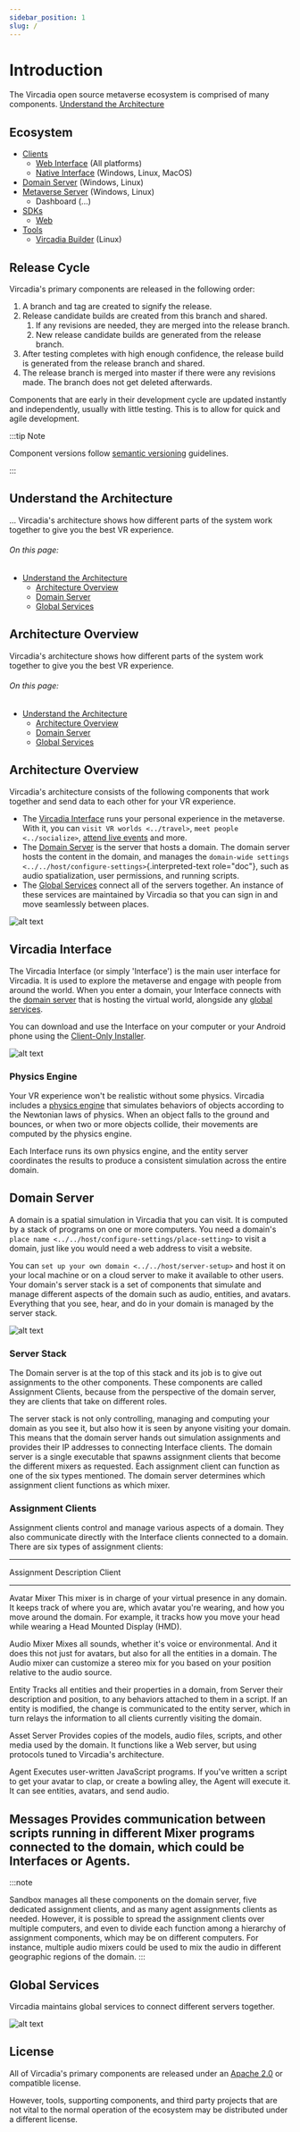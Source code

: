 ```yaml
---
sidebar_position: 1
slug: /
---
```


# Introduction

The Vircadia open source metaverse ecosystem is comprised of many components. [Understand the Architecture](#understand-the-architecture)

## Ecosystem

* [Clients](interfaces/README.md)
  * [Web Interface](interfaces/web/README.md) (All platforms)
  * [Native Interface](interfaces/native/README.md) (Windows, Linux, MacOS)
* [Domain Server](domain-server/README.md) (Windows, Linux)
* [Metaverse Server](metaverse-server/README.md) (Windows, Linux)
  * Dashboard (...)
* [SDKs](sdks/README.md)
  * [Web](sdks/web/README.md)
* [Tools](tools/README.md)
  * [Vircadia Builder](tools/vircadia-builder/README.md) (Linux)

## Release Cycle

Vircadia's primary components are released in the following order:

1. A branch and tag are created to signify the release.
2. Release candidate builds are created from this branch and shared.
    1. If any revisions are needed, they are merged into the release branch.
    2. New release candidate builds are generated from the release branch.
3. After testing completes with high enough confidence, the release build is generated from the release branch and shared.
4. The release branch is merged into master if there were any revisions made. The branch does not get deleted afterwards.

Components that are early in their development cycle are updated instantly and independently, usually with little testing. This is to allow for quick and agile development.

:::tip Note

Component versions follow [semantic versioning](https://semver.org/) guidelines.

:::

## Understand the Architecture

...
Vircadia's architecture shows how different parts of the system work
together to give you the best VR experience.

###### On this page: ######
- [Understand the Architecture](#understand-the-architecture)
  - [Architecture Overview](#architecture-overview)
  - [Domain Server](#domain-server)
  - [Global Services](#global-services)

## Architecture Overview

Vircadia's architecture shows how different parts of the system work
together to give you the best VR experience.

###### On this page: ######
- [Understand the Architecture](#understand-the-architecture)
  - [Architecture Overview](#architecture-overview)
  - [Domain Server](#domain-server)
  - [Global Services](#global-services)

## Architecture Overview

Vircadia's architecture consists of the following components that work
together and send data to each other for your VR experience.

-   The [Vircadia Interface](#vircadia-interface) runs your personal
    experience in the metaverse. With it, you can
    `visit VR worlds <../travel>`,
    `meet people <../socialize>`, [attend
    live events](../socialize.html#attend-live-events) and more.
-   The [Domain Server](#domain-server) is the server that hosts a
    domain. The domain server hosts the content in the domain, and
    manages the
    `domain-wide settings <../../host/configure-settings>`{.interpreted-text
    role="doc"}, such as audio spatialization, user permissions, and
    running scripts.
-   The [Global Services](#global-services) connect all of the servers
    together. An instance of these services are maintained by Vircadia
    so that you can sign in and move seamlessly between places.

![alt text](_images/overview.png)

## Vircadia Interface

The Vircadia Interface (or simply 'Interface') is the main user
interface for Vircadia. It is used to explore the metaverse and engage
with people from around the world. When you enter a domain, your
Interface connects with the [domain server](#domain-server) that is
hosting the virtual world, alongside any [global
services](#global-services).

You can download and use the Interface on your computer or your Android
phone using the [Client-Only
Installer](install.html#client-only-installer).

![alt text](_images/interface.png)

### Physics Engine

Your VR experience won't be realistic without some physics. Vircadia
includes a [physics engine](http://bulletphysics.org) that simulates
behaviors of objects according to the Newtonian laws of physics. When an
object falls to the ground and bounces, or when two or more objects
collide, their movements are computed by the physics engine.

Each Interface runs its own physics engine, and the entity server
coordinates the results to produce a consistent simulation across the
entire domain.

## Domain Server

A domain is a spatial simulation in Vircadia that you can visit. It is
computed by a stack of programs on one or more computers. You need a
domain's
`place name <../../host/configure-settings/place-setting>` to visit a domain, just like you would need a web address to
visit a website.

You can
`set up your own domain <../../host/server-setup>` and host it on your local machine or on a cloud server to
make it available to other users. Your domain\'s server stack is a set
of components that simulate and manage different aspects of the domain
such as audio, entities, and avatars. Everything that you see, hear, and
do in your domain is managed by the server stack.

![alt text](_images/domain-server.png)

### Server Stack

The Domain server is at the top of this stack and its job is to give out
assignments to the other components. These components are called
Assignment Clients, because from the perspective of the domain server,
they are clients that take on different roles.

The server stack is not only controlling, managing and computing your
domain as you see it, but also how it is seen by anyone visiting your
domain. This means that the domain server hands out simulation
assignments and provides their IP addresses to connecting Interface
clients. The domain server is a single executable that spawns assignment
clients that become the different mixers as requested. Each assignment
client can function as one of the six types mentioned. The domain server
determines which assignment client functions as which mixer.

### Assignment Clients

Assignment clients control and manage various aspects of a domain. They
also communicate directly with the Interface clients connected to a
domain. There are six types of assignment clients:

  ------------------------------------------------------------------------
  Assignment   Description
  Client       
  ------------ -----------------------------------------------------------
  Avatar Mixer This mixer is in charge of your virtual presence in any
               domain. It keeps track of where you are, which avatar
               you're wearing, and how you move around the domain. For
               example, it tracks how you move your head while wearing a
               Head Mounted Display (HMD).

  Audio Mixer  Mixes all sounds, whether it's voice or environmental. And
               it does this not just for avatars, but also for all the
               entities in a domain. The Audio mixer can customize a
               stereo mix for you based on your position relative to the
               audio source.

  Entity       Tracks all entities and their properties in a domain, from
  Server       their description and position, to any behaviors attached
               to them in a script. If an entity is modified, the change
               is communicated to the entity server, which in turn relays
               the information to all clients currently visiting the
               domain.

  Asset Server Provides copies of the models, audio files, scripts, and
               other media used by the domain. It functions like a Web
               server, but using protocols tuned to Vircadia's
               architecture.

  Agent        Executes user-written JavaScript programs. If you\'ve
               written a script to get your avatar to clap, or create a
               bowling alley, the Agent will execute it. It can see
               entities, avatars, and send audio.

  Messages     Provides communication between scripts running in different
  Mixer        programs connected to the domain, which could be Interfaces
               or Agents.
  ------------------------------------------------------------------------

:::note

Sandbox manages all these components on the domain server, five
dedicated assignment clients, and as many agent assignments clients as
needed. However, it is possible to spread the assignment clients over
multiple computers, and even to divide each function among a hierarchy
of assignment components, which may be on different computers. For
instance, multiple audio mixers could be used to mix the audio in
different geographic regions of the domain.
:::

## Global Services

Vircadia maintains global services to connect different servers
together.

![alt text](_images/services.png)

## License

All of Vircadia's primary components are released under an [Apache 2.0](https://www.apache.org/licenses/LICENSE-2.0) or compatible license.

However, tools, supporting components, and third party projects that are not vital to the normal operation of the ecosystem may be distributed under a different license.
